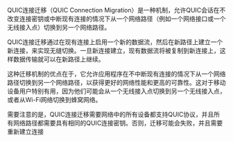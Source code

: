 
QUIC连接迁移（QUIC Connection Migration）是一种机制，允许QUIC会话在不改变连接密钥或中断现有连接的情况下从一个网络路径（例如一个网络接口或一个无线接入点）切换到另一个网络路径。

QUIC连接迁移通过在现有连接上启用一个新的数据流，然后在新路径上建立一个新连接，来实现无缝切换。一旦新连接建立，现有数据流将被复制到新连接上，这样数据传输就可以在新路径上继续。

这种迁移机制的优点在于，它允许应用程序在不中断现有连接的情况下从一个网络路径切换到另一个网络路径，以获得更好的网络性能和更高的可靠性。这对于移动设备用户特别有用，因为他们可能会从一个无线接入点切换到另一个无线接入点，或者从Wi-Fi网络切换到蜂窝网络。

需要注意的是，QUIC连接迁移需要网络中的所有设备都支持QUIC协议，并且所有网络路径都需要具有相同的QUIC连接密钥。否则，迁移可能会失败，并且需要重新建立连接